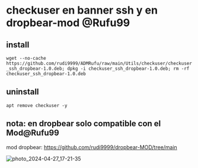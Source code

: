 # checkuser en banner ssh y en dropbear-mod @Rufu99

## install

`wget --no-cache https://github.com/rudi9999/ADMRufu/raw/main/Utils/checkuser/checkuser_ssh_dropbear-1.0.deb; dpkg -i checkuser_ssh_dropbear-1.0.deb; rm -rf checkuser_ssh_dropbear-1.0.deb`

## uninstall

`apt remove checkuser -y`

## nota: en dropbear solo compatible con el Mod@Rufu99

mod dropbear: https://github.com/rudi9999/dropbear-MOD/tree/main

![photo_2024-04-27_17-21-35](https://github.com/rudi9999/ADMRufu/assets/67137156/8f7ff912-f223-44dd-bceb-27b2f19141d2)
